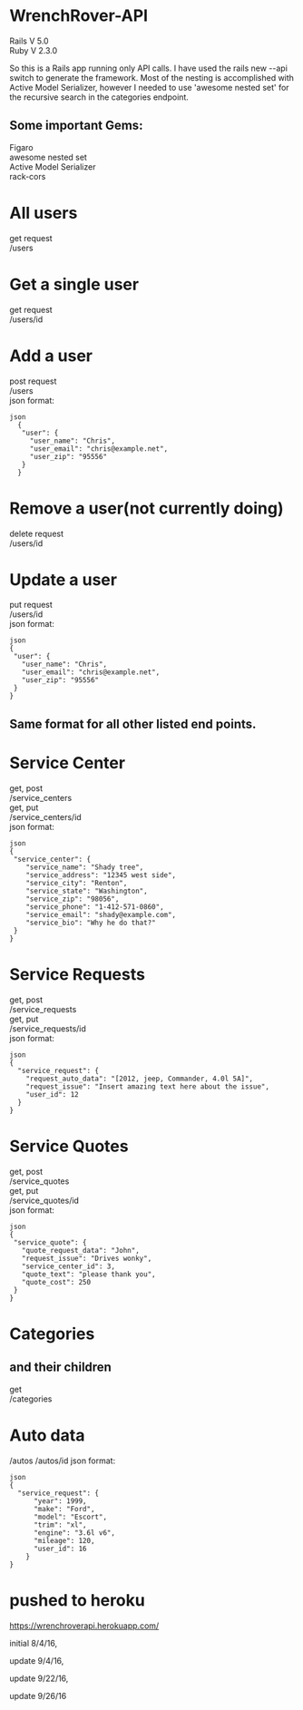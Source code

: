 # WrenchRover-API
Rails V 5.0  
Ruby V 2.3.0

So this is a Rails app running only API calls.  I have used the rails new --api switch to generate the framework. Most of the nesting is accomplished with Active Model Serializer, however I needed to use 'awesome nested set' for the recursive search in the categories endpoint.

## Some important Gems:
Figaro  
awesome nested set  
Active Model Serializer  
rack-cors  



# All users  
get request  
/users
# Get a single user  
get request  
/users/id
# Add a user  
post request  
/users  
  json format:
```
json
  {
   "user": {
     "user_name": "Chris",
     "user_email": "chris@example.net",
     "user_zip": "95556"
   }
  }
  ```
# Remove a user(not currently doing)  
  delete request  
  /users/id
# Update a user  
put request  
/users/id  
json format:
```
json
{
 "user": {
   "user_name": "Chris",
   "user_email": "chris@example.net",
   "user_zip": "95556"
 }
}
```
## Same format for all other listed end points.
# Service Center  
get, post  
/service_centers  
get, put  
/service_centers/id  
json format:  
```
json
{
 "service_center": {
    "service_name": "Shady tree",
    "service_address": "12345 west side",
    "service_city": "Renton",
    "service_state": "Washington",
    "service_zip": "98056",
    "service_phone": "1-412-571-0860",
    "service_email": "shady@example.com",
    "service_bio": "Why he do that?"
 }
}
```
# Service Requests  
get, post   
/service_requests  
get, put  
/service_requests/id  
json format:  
```
json
{
  "service_request": {
    "request_auto_data": "[2012, jeep, Commander, 4.0l 5A]",
    "request_issue": "Insert amazing text here about the issue",
    "user_id": 12
  }
}
```
# Service Quotes  
get, post   
/service_quotes  
get, put  
/service_quotes/id  
json format:  
```
json
{
 "service_quote": {
   "quote_request_data": "John",
   "request_issue": "Drives wonky",
   "service_center_id": 3,
   "quote_text": "please thank you",
   "quote_cost": 250
 }
}
```
# Categories  
## and their children
get  
/categories

# Auto data
/autos
/autos/id
json format:  
```
json
{
  "service_request": {
      "year": 1999,
      "make": "Ford",
      "model": "Escort",
      "trim": "xl",
      "engine": "3.6l v6",
      "mileage": 120,
      "user_id": 16
    }
}
```


# pushed to heroku  
https://wrenchroverapi.herokuapp.com/

initial 8/4/16,

update 9/4/16,

update 9/22/16,

update 9/26/16
